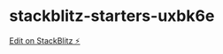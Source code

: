 # stackblitz-starters-uxbk6e

[Edit on StackBlitz ⚡️](https://stackblitz.com/edit/stackblitz-starters-uxbk6e)